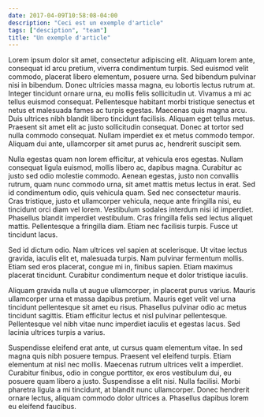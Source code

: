 ```yaml
---
date: 2017-04-09T10:58:08-04:00
description: "Ceci est un exemple d'article"
tags: ["desciption", "team"]
title: "Un exemple d'article"
---
```

Lorem ipsum dolor sit amet, consectetur adipiscing elit. Aliquam lorem ante, consequat id arcu pretium, viverra condimentum turpis. Sed euismod velit commodo, placerat libero elementum, posuere urna. Sed bibendum pulvinar nisi in bibendum. Donec ultricies massa magna, eu lobortis lectus rutrum at. Integer tincidunt ornare urna, eu mollis felis sollicitudin ut. Vivamus a mi ac tellus euismod consequat. Pellentesque habitant morbi tristique senectus et netus et malesuada fames ac turpis egestas. Maecenas quis magna arcu. Duis ultrices nibh blandit libero tincidunt facilisis. Aliquam eget tellus metus. Praesent sit amet elit ac justo sollicitudin consequat. Donec at tortor sed nulla commodo consequat. Nullam imperdiet ex et metus commodo tempor. Aliquam dui ante, ullamcorper sit amet purus ac, hendrerit suscipit sem.

Nulla egestas quam non lorem efficitur, at vehicula eros egestas. Nullam consequat ligula euismod, mollis libero ac, dapibus magna. Curabitur ac justo sed odio molestie commodo. Aenean egestas, justo non convallis rutrum, quam nunc commodo urna, sit amet mattis metus lectus in erat. Sed id condimentum odio, quis vehicula quam. Sed nec consectetur mauris. Cras tristique, justo et ullamcorper vehicula, neque ante fringilla nisi, eu tincidunt orci diam vel lorem. Vestibulum sodales interdum nisi id imperdiet. Phasellus blandit imperdiet vestibulum. Cras fringilla felis sed lectus aliquet mattis. Pellentesque a fringilla diam. Etiam nec facilisis turpis. Fusce ut tincidunt lacus.

Sed id dictum odio. Nam ultrices vel sapien at scelerisque. Ut vitae lectus gravida, iaculis elit et, malesuada turpis. Nam pulvinar fermentum mollis. Etiam sed eros placerat, congue mi in, finibus sapien. Etiam maximus placerat tincidunt. Curabitur condimentum neque et dolor tristique iaculis.

Aliquam gravida nulla ut augue ullamcorper, in placerat purus varius. Mauris ullamcorper urna et massa dapibus pretium. Mauris eget velit vel urna tincidunt pellentesque sit amet eu risus. Phasellus pulvinar odio ac metus tincidunt sagittis. Etiam efficitur lectus et nisl pulvinar pellentesque. Pellentesque vel nibh vitae nunc imperdiet iaculis et egestas lacus. Sed lacinia ultrices turpis a varius.

Suspendisse eleifend erat ante, ut cursus quam elementum vitae. In sed magna quis nibh posuere tempus. Praesent vel eleifend turpis. Etiam elementum at nisl nec mollis. Maecenas rutrum ultrices velit a imperdiet. Curabitur finibus, odio in congue porttitor, ex eros vestibulum dui, eu posuere quam libero a justo. Suspendisse a elit nisi. Nulla facilisi. Morbi pharetra ligula a mi tincidunt, at blandit nunc ullamcorper. Donec hendrerit ornare lectus, aliquam commodo dolor ultrices a. Phasellus dapibus lorem eu eleifend faucibus. 
